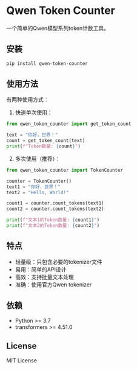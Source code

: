 # Qwen Token Counter

一个简单的Qwen模型系列token计数工具。

## 安装

```bash
pip install qwen-token-counter
```

## 使用方法

有两种使用方式：

1. 快速单次使用：

```python
from qwen_token_counter import get_token_count

text = "你好，世界！"
count = get_token_count(text)
print(f"Token数量: {count}")
```

2. 多次使用（推荐）：

```python
from qwen_token_counter import TokenCounter

counter = TokenCounter()
text1 = "你好，世界！"
text2 = "Hello, World!"

count1 = counter.count_tokens(text1)
count2 = counter.count_tokens(text2)

print(f"文本1的Token数量: {count1}")
print(f"文本2的Token数量: {count2}")
```

## 特点

- 轻量级：只包含必要的tokenizer文件
- 易用：简单的API设计
- 高效：支持批量文本处理
- 准确：使用官方Qwen tokenizer

## 依赖

- Python >= 3.7
- transformers >= 4.51.0

## License

MIT License 